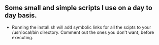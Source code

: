 ## Some small and simple scripts I use on a day to day basis.


* Running the install.sh will add symbolic links for all the scipts to your /usr/local/bin directory. Comment out the ones you don't want, before executing.
